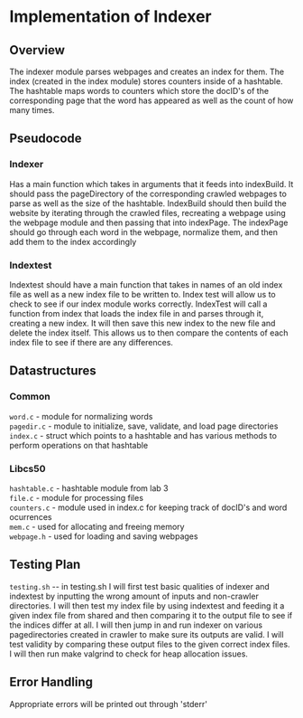 # Implementation of Indexer

## Overview
The indexer module parses webpages and creates an index for them. The index (created in the index module) stores counters inside of a hashtable. The hashtable maps words to counters which store the docID's of the corresponding page that the word has appeared as well as the count of how many times.

## Pseudocode
### Indexer
Has a main function which takes in arguments that it feeds into indexBuild. It should pass the pageDirectory of the corresponding crawled webpages to parse as well as the size of the hashtable. IndexBuild should then build the website by iterating through the crawled files, recreating a webpage using the webpage module and then passing that into indexPage. The indexPage should go through each word in the webpage, normalize them, and then add them to the index accordingly

### Indextest
Indextest should have a main function that takes in names of an old index file as well as a new index file to be written to. Index test will allow us to check to see if our index module works correctly. IndexTest will call a function from index that loads the index file in and parses through it, creating a new index. It will then save this new index to the new file and delete the index itself. This allows us to then compare the contents of each index file to see if there are any differences.

## Datastructures
### Common
`word.c` - module for normalizing words <br>
`pagedir.c` - module to initialize, save, validate, and load page directories <br>
`index.c` - struct which points to a hashtable and has various methods to perform operations on that hashtable <br>
### Libcs50
`hashtable.c` - hashtable module from lab 3 <br>
`file.c` - module for processing files <br>
`counters.c` - module used in index.c for keeping track of docID's and word ocurrences <br>
`mem.c` - used for allocating and freeing memory <br>
`webpage.h` - used for loading and saving webpages <br>

## Testing Plan
`testing.sh` -- in testing.sh I will first test basic qualities of indexer and indextest by inputting the wrong amount of inputs and non-crawler directories. I will then test my index file by using indextest and feeding it a given index file from shared and then comparing it to the output file to see if the indices differ at all. I will then jump in and run indexer on various pagedirectories created in crawler to make sure its outputs are valid. I will test validity by comparing these output files to the given correct index files. I will then run make valgrind to check for heap allocation issues.

## Error Handling
Appropriate errors will be printed out through 'stderr'